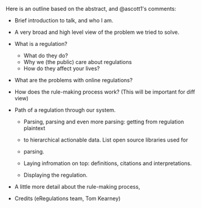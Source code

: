 Here is an outline based on the abstract, and @ascott1's comments:

* Brief introduction to talk, and who I am. 

* A very broad and high level view of the problem we tried to solve.

* What is a regulation?
    * What do they do?
    * Why we (the public) care about regulations
    * How do they affect your lives?

* What are the problems with online regulations?

* How does the rule-making process work? (This will be important for diff view)

* Path of a regulation through our system.

    * Parsing, parsing and even more parsing: getting from regulation plaintext
    * to hierarchical actionable data. List open source libraries used for
    * parsing. 

    * Laying infromation on top: definitions, citations and interpretations. 

    * Displaying the regulation.

* A little more detail about the rule-making process, 

* Credits (eRegulations team, Tom Kearney)
